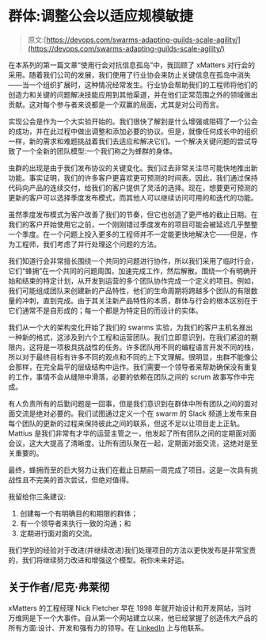 # 群体:调整公会以适应规模敏捷

> 原文:[https://devops.com/swarms-adapting-guilds-scale-agility/](https://devops.com/swarms-adapting-guilds-scale-agility/)

在本系列的第一篇文章“使用行会对抗信息孤岛”中，我回顾了 xMatters 对行会的采用。随着我们公司的发展，我们使用了行业协会来防止关键信息在孤岛中消失——当一个组织扩展时，这种情况经常发生。行业协会帮助我们的工程师将他们的创造力和关键的问题解决技能应用到其他渠道，并在他们正常范围之外的领域做出贡献。这对每个参与者来说都是一个双赢的局面，尤其是对公司而言。

实现公会是作为一个大实验开始的。我们很快了解到是什么增强或阻碍了一个公会的成功，并在此过程中做出调整和添加必要的协议。但是，就像任何成长中的组织一样，新的需求和难题挑战着我们去适应和解决它们。一个解决关键问题的尝试导致了一个全新的团队模型:一个我们称之为蜂群的身体。

虫群的出现是由于我们发布协议的关键变化。我们过去非常关注尽可能快地推出新功能。事实证明，我们的许多客户更喜欢更可预测的时间表。因此，我们通过保持代码向产品的连续交付，给我们的客户提供了灵活的选择。现在，想要更可预测的更新的客户可以选择季度发布模式，而其他人可以继续访问可用的和迭代的功能。

虽然季度发布模式为客户改善了我们的节奏，但它也创造了更严格的截止日期。在我们的客户开始使用它之前，一个刚刚错过季度发布的项目可能会被延迟几乎整整一个季度。在一个问题上投入更多的工程师并不一定能更快地解决它——但是，作为工程师，我们考虑了并行处理这个问题的方法。

我们知道行会非常擅长围绕一个共同的问题进行协作，所以我们采用了临时行会，它们“蜂拥”在一个共同的问题周围，加速完成工作，然后解散。围绕一个有明确开始和结束的特定计划，从开发到运营的多个团队协作完成一个定义的项目。例如，我们可能组成团队来创建新的产品特性，他们的生命周期将跨越多个团队的有限数量的冲刺，直到完成。由于其关注新产品特性的本质，群体与行会的根本区别在于它们通常不是自形成的；每一个都是为特定目的而设计的实体。

我们从一个大的架构变化开始了我们的 swarms 实验，为我们的客户主机名推出一种新的格式，这涉及到六个工程和运营团队。我们立即意识到，在我们紧迫的期限内，这将是一项极具挑战性的任务。许多团队用不同的编程语言开发不同的栈，所以对于最终目标有许多不同的观点和不同的上下文理解。很明显，虫群不能像公会那样，在完全扁平的层级结构中运作。我们需要一个领导者来帮助确保没有重复的工作，事情不会从缝隙中滑落，必要的依赖在团队之间的 scrum 故事写作中完成。

有人负责所有的后勤问题是一回事，但是我们意识到在群体中所有团队之间的面对面交流是绝对必要的。我们试图通过定义一个在 swarm 的 Slack 频道上发布来自每个团队的更新的过程来保持彼此之间的联系，但这不足以让项目走上正轨。Mattius 是我们非常有才华的运营主管之一，他发起了所有团队之间的定期面对面会议，这大大提高了清晰度。让所有团队聚在一起，定期面对面交流，这绝对是至关重要的。

最终，蜂拥而至的巨大努力让我们在截止日期前一周完成了项目。这是一次具有挑战性且不完美的首次尝试，但绝对值得。

我留给你三条建议:

1.  创建每一个有明确目的和期限的群体；
2.  有一个领导者来执行一致的沟通；和
3.  定期进行面对面的交流。

我们学到的经验对于改进(并继续改进)我们处理项目的方法以更快发布是非常宝贵的，我们将继续努力改进和增强这个模型。祝你未来好运。

## 关于作者/尼克·弗莱彻

xMatters 的工程经理 Nick Fletcher 早在 1998 年就开始设计和开发网站，当时万维网是下一个大事件。自从第一个网站建立以来，他已经掌握了创造伟大产品的所有方面:设计、开发和强有力的领导。在 [LinkedIn](https://www.linkedin.com/in/nicholasfletcher) 上与他联系。